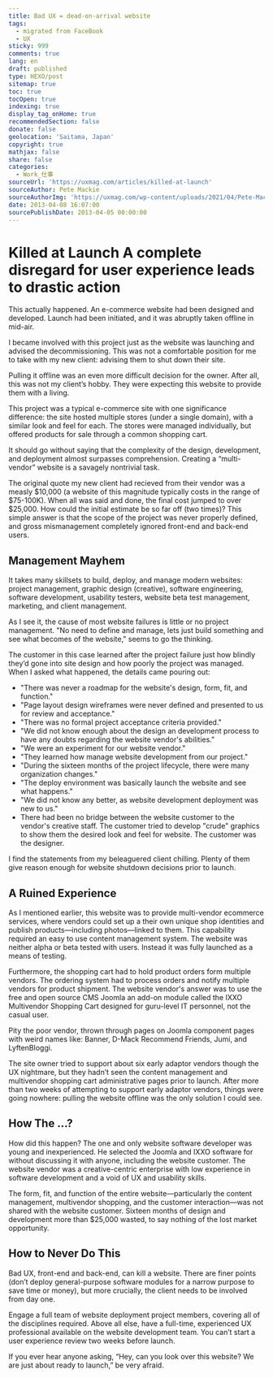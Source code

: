 ```yaml
---
title: Bad UX = dead-on-arrival website
tags:
  - migrated from FaceBook
  - UX
sticky: 999
comments: true
lang: en
draft: published
type: HEXO/post
sitemap: true
toc: true
tocOpen: true
indexing: true
display_tag_onHome: true
recommendedSection: false
donate: false
geolocation: 'Saitama, Japan'
copyright: true
mathjax: false
share: false
categories:
  - Work_仕事
sourceUrl: 'https://uxmag.com/articles/killed-at-launch'
sourceAuthor: Pete Mackie
sourceAuthorImg: 'https://uxmag.com/wp-content/uploads/2021/04/Pete-Mackie.jpg'
date: 2013-04-08 16:07:00
sourcePublishDate: 2013-04-05 00:00:00
---
```

 # Killed at Launch A complete disregard for user experience leads to drastic action
 
 This actually happened. An e-commerce website had been designed and developed. Launch had been initiated, and it was abruptly taken offline in mid-air.

 I became involved with this project just as the website was launching and advised the decommissioning. This was not a comfortable position for me to take with my new client: advising them to shut down their site.

 Pulling it offline was an even more difficult decision for the owner. After all, this was not my client’s hobby. They were expecting this website to provide them with a living.

 This project was a typical e-commerce site with one significance difference: the site hosted multiple stores (under a single domain), with a similar look and feel for each. The stores were managed individually, but offered products for sale through a common shopping cart.

 It should go without saying that the complexity of the design, development, and deployment almost surpasses comprehension. Creating a “multi-vendor” website is a savagely nontrivial task.

 The original quote my new client had recieved from their vendor was a measly $10,000 (a website of this magnitude typically costs in the range of $75-100K). When all was said and done, the final cost jumped to over $25,000. How could the initial estimate be so far off (two times)? This simple answer is that the scope of the project was never properly defined, and gross mismanagement completely ignored front-end and back-end users.

## Management Mayhem

 It takes many skillsets to build, deploy, and manage modern websites: project management, graphic design (creative), software engineering, software development, usability testers, website beta test management, marketing, and client management.

 As I see it, the cause of most website failures is little or no project management. "No need to define and manage, lets just build something and see what becomes of the website," seems to go the thinking.

 The customer in this case learned after the project failure just how blindly they’d gone into site design and how poorly the project was managed. When I asked what happened, the details came pouring out:

 - "There was never a roadmap for the website's design, form, fit, and function."
 - "Page layout design wireframes were never defined and presented to us for review and acceptance."
 - "There was no formal project acceptance criteria provided."
 - "We did not know enough about the design an development process to have any doubts regarding the website vendor's abilities."
 - "We were an experiment for our website vendor."
 - "They learned how manage website development from our project."
 - "During the sixteen months of the project lifecycle, there were many organization changes."
 - "The deploy environment was basically launch the website and see what happens."
 - "We did not know any better, as website development deployment was new to us."
 - There had been no bridge between the website customer to the vendor's creative staff. The customer tried to develop "crude" graphics to show them the desired look and feel for website. The customer was the designer.

 I find the statements from my beleaguered client chilling. Plenty of them give reason enough for website shutdown decisions prior to launch.

## A Ruined Experience

 As I mentioned earlier, this website was to provide multi-vendor ecommerce services, where vendors could set up a their own unique shop identities and publish products—including photos—linked to them. This capability required an easy to use content management system. The website was neither alpha or beta tested with users. Instead it was fully launched as a means of testing.

 Furthermore, the shopping cart had to hold product orders form multiple vendors. The ordering system had to process orders and notify multiple vendors for product shipment. The website vendor's answer was to use the free and open source CMS Joomla an add-on module called the IXXO Multivendor Shopping Cart designed for guru-level IT personnel, not the casual user.

 Pity the poor vendor, thrown through pages on Joomla component pages with weird names like: Banner, D-Mack Recommend Friends, Jumi, and LyftenBloggi.

 The site owner tried to support about six early adaptor vendors though the UX nightmare, but they hadn’t seen the content management and multivendor shopping cart administrative pages prior to launch. After more than two weeks of attempting to support early adaptor vendors, things were going nowhere: pulling the website offline was the only solution I could see.

## How The ...?

 How did this happen? The one and only website software developer was young and inexperienced. He selected the Joomla and IXXO software for without discussing it with anyone, including the website customer. The website vendor was a creative-centric enterprise with low experience in software development and a void of UX and usability skills.

The form, fit, and function of the entire website—particularly the content management, multivendor shopping, and the customer interaction—was not shared with the website customer. Sixteen months of design and development more than $25,000 wasted, to say nothing of the lost market opportunity.

## How to Never Do This

Bad UX, front-end and back-end, can kill a website. There are finer points (don’t deploy general-purpose software modules for a narrow purpose to save time or money), but more crucially, the client needs to be involved from day one.

Engage a full team of website deployment project members, covering all of the disciplines required. Above all else, have a full-time, experienced UX professional available on the website development team. You can’t start a user experience review two weeks before launch.

If you ever hear anyone asking, “Hey, can you look over this website? We are just about ready to launch,” be very afraid.